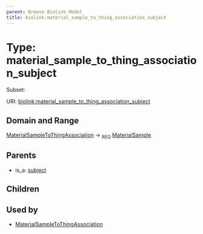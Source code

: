 ```yaml
---
parent: Browse Biolink Model
title: biolink:material_sample_to_thing_association_subject
---
```


# Type: material_sample_to_thing_association_subject

Subset:




URI: [biolink:material_sample_to_thing_association_subject](https://w3id.org/biolink/vocab/material_sample_to_thing_association_subject)

## Domain and Range

[MaterialSampleToThingAssociation](MaterialSampleToThingAssociation.md) ->  <sub>REQ</sub> [MaterialSample](MaterialSample.md)

## Parents

 *  is_a: [subject](subject.md)

## Children


## Used by

 * [MaterialSampleToThingAssociation](MaterialSampleToThingAssociation.md)

